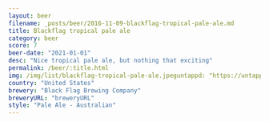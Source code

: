 ```yaml
---
layout: beer
filename: _posts/beer/2016-11-09-blackflag-tropical-pale-ale.md
title: Blackflag tropical pale ale
category: beer
score: 7
beer-date: "2021-01-01"
desc: "Nice tropical pale ale, but nothing that exciting"
permalink: /beer/:title.html
img: /img/list/blackflag-tropical-pale-ale.jpeguntappd: "https://untappd.com/b/black-flag-brewing-company-tropical-pale-ale/4074707"
country: "United States"
brewery: "Black Flag Brewing Company"
breweryURL: "breweryURL"
style: "Pale Ale - Australian"
---
```


